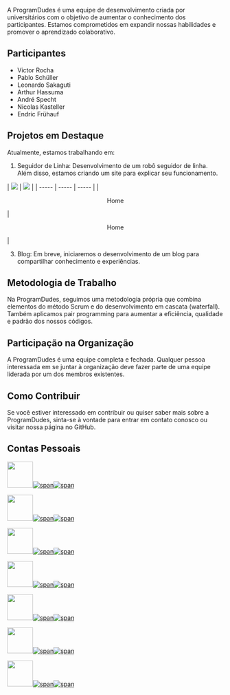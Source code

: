 A ProgramDudes é uma equipe de desenvolvimento criada por universitários com o objetivo de aumentar o conhecimento dos participantes. Estamos comprometidos em expandir nossas habilidades e promover o aprendizado colaborativo.

## Participantes

- Victor Rocha
- Pablo Schüller
- Leonardo Sakaguti
- Arthur Hassuma
- André Specht
- Nicolas Kasteller
- Endric Frühauf

## Projetos em Destaque

Atualmente, estamos trabalhando em:

1. Seguidor de Linha: Desenvolvimento de um robô seguidor de linha. Além disso, estamos criando um site para explicar seu funcionamento.

| <img src="https://placehold.co/1280x720/000000/FFB81C/png?text=Em%20Desenvolvimento"/> | <img src="https://placehold.co/1280x720/000000/FFB81C/png?text=Em%20Desenvolvimento"/>  |
| ----- | ----- | ----- |
| <p align="center">Home</p> | <p align="center">Home</p> |

3. Blog: Em breve, iniciaremos o desenvolvimento de um blog para compartilhar conhecimento e experiências.

## Metodologia de Trabalho

Na ProgramDudes, seguimos uma metodologia própria que combina elementos do método Scrum e do desenvolvimento em cascata (waterfall). Também aplicamos pair programming para aumentar a eficiência, qualidade e padrão dos nossos códigos.

## Participação na Organização

A ProgramDudes é uma equipe completa e fechada. Qualquer pessoa interessada em se juntar à organização deve fazer parte de uma equipe liderada por um dos membros existentes.

## Como Contribuir

Se você estiver interessado em contribuir ou quiser saber mais sobre a ProgramDudes, sinta-se à vontade para entrar em contato conosco ou visitar nossa página no GitHub.

## Contas Pessoais

[<img src="https://avatars.githubusercontent.com/u/97479966" width="60"/>![span](https://placehold.co/10x60/FFA500/FFA500.png)![span](https://placehold.co/220x60/000000/FFFFFF/png?text=Victor%20Rocha)](https://victorrochar.github.io)

[<img src="https://avatars.githubusercontent.com/u/86015415" width="60"/>![span](https://placehold.co/10x60/007f3f/007f3f.png)![span](https://placehold.co/220x60/000000/FFFFFF/png?text=Leonardo%20Sakaguti)](https://leosakaguti.github.io)

[<img src="https://avatars.githubusercontent.com/u/61090154" width="60"/>![span](https://placehold.co/10x60/FF0000/FF0000.png)![span](https://placehold.co/220x60/000000/FFFFFF/png?text=Arthur%20Hassuma)](https://arthurhassuma.github.io)

[<img src="https://avatars.githubusercontent.com/u/128716535" width="60"/>![span](https://placehold.co/10x60/800080/800080.png)![span](https://placehold.co/220x60/000000/FFFFFF/png?text=André%20Specht)](https://andreespecht.github.io)

[<img src="https://avatars.githubusercontent.com/u/135883850" width="60"/>![span](https://placehold.co/10x60/0000FF/0000FF.png)![span](https://placehold.co/220x60/000000/FFFFFF/png?text=Pablo%20Schüller)](https://pablitodogremio.github.io)

[<img src="https://avatars.githubusercontent.com/u/127154329" width="60"/>![span](https://placehold.co/10x60/FFFF00/FFFF00.png)![span](https://placehold.co/220x60/000000/FFFFFF/png?text=Nicolas%20Kasteller)](https://nicolaskasteller.github.io)

[<img src="https://avatars.githubusercontent.com/u/127156064" width="60"/>![span](https://placehold.co/10x60/808080/808080.png)![span](https://placehold.co/220x60/000000/FFFFFF/png?text=Endric%20Frühauf)](https://endricfruhauf.github.io)
